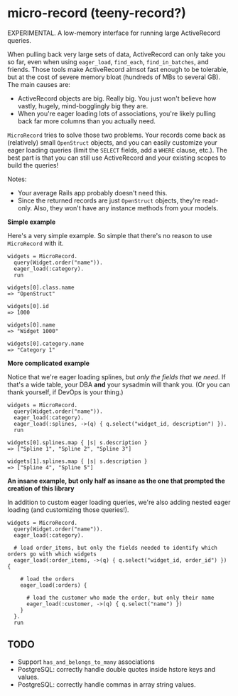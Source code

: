 # micro-record (teeny-record?)

EXPERIMENTAL. A low-memory interface for running large ActiveRecord queries.

When pulling back very large sets of data, ActiveRecord can only take you so far, even when using `eager_load`, `find_each`, `find_in_batches`, and friends. Those tools make ActiveRecord almsot fast enough to be tolerable, but at the cost of severe memory bloat (hundreds of MBs to several GB). The main causes are:
* ActiveRecord objects are big. Really big. You just won't believe how vastly, hugely, mind-bogglingly big they are.
* When you're eager loading lots of associations, you're likely pulling back far more columns than you actually need.

`MicroRecord` tries to solve those two problems. Your records come back as (relatively) small `OpenStruct` objects, and you can easily customize your eager loading queries (limit the `SELECT` fields, add a `WHERE` clause, etc.). The best part is that you can still use ActiveRecord and your existing scopes to build the queries!

Notes:
* Your average Rails app probably doesn't need this.
* Since the returned records are just `OpenStruct` objects, they're read-only. Also, they won't have any instance methods from your models.

**Simple example**

Here's a very simple example. So simple that there's no reason to use `MicroRecord` with it.

    widgets = MicroRecord.
      query(Widget.order("name")).
      eager_load(:category).
      run

    widgets[0].class.name
    => "OpenStruct"

    widgets[0].id
    => 1000

    widgets[0].name
    => "Widget 1000"

    widgets[0].category.name
    => "Category 1"

**More complicated example**

Notice that we're eager loading splines, but *only the fields that we need*. If that's a wide table, your DBA **and** your sysadmin will thank you. (Or you can thank yourself, if DevOps is your thing.)

    widgets = MicroRecord.
      query(Widget.order("name")).
      eager_load(:category).
      eager_load(:splines, ->(q) { q.select("widget_id, description") }).
      run

    widgets[0].splines.map { |s| s.description }
    => ["Spline 1", "Spline 2", "Spline 3"]

    widgets[1].splines.map { |s| s.description }
    => ["Spline 4", "Spline 5"]

**An insane example, but only half as insane as the one that prompted the creation of this library**

In addition to custom eager loading queries, we're also adding nested eager loading (and customizing those queries!).

    widgets = MicroRecord.
      query(Widget.order("name")).
      eager_load(:category).

      # load order_items, but only the fields needed to identify which orders go with which widgets
      eager_load(:order_items, ->(q) { q.select("widget_id, order_id") }) {

        # load the orders
        eager_load(:orders) {

          # load the customer who made the order, but only their name
          eager_load(:customer, ->(q) { q.select("name") })
        }
      }.
      run

## TODO

* Support `has_and_belongs_to_many` associations
* PostgreSQL: correctly handle double quotes inside hstore keys and values.
* PostgreSQL: correctly handle commas in array string values.

